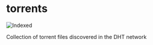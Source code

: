 torrents 
========
![Indexed](https://img.shields.io/badge/indexed-149791-blue)

Collection of torrent files discovered in the DHT network
